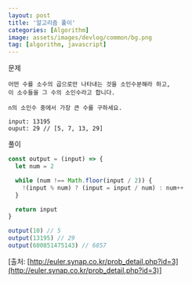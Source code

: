 ```yaml
---
layout: post
title: '알고리즘 풀이'
categories: [Algorithm]
image: assets/images/devlog/common/bg.png
tag: [algorithm, javascript]
---
```


문제

```
어떤 수를 소수의 곱으로만 나타내는 것을 소인수분해라 하고,
이 소수들을 그 수의 소인수라고 합니다.

n의 소인수 중에서 가장 큰 수를 구하세요.

input: 13195
ouput: 29 // [5, 7, 13, 29]
```

풀이

```javascript
const output = (input) => {
  let num = 2

  while (num !== Math.floor(input / 2)) {
    !(input % num) ? (input = input / num) : num++
  }

  return input
}

output(10) // 5
output(13195) // 29
output(600851475143) // 6857
```

[출처: [http://euler.synap.co.kr/prob_detail.php?id=3](http://euler.synap.co.kr/prob_detail.php?id=3)]
